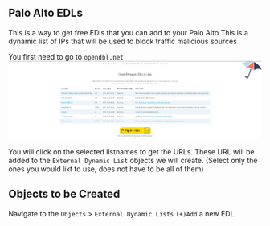 ## Palo Alto EDLs 
This is a way to get free EDls that you can add to your Palo Alto
This is a dynamic list of IPs that will be used to block traffic malicious sources

You first need to go to `opendbl.net`
![opendbl](https://github.com/ebelious/Self-Hosted/blob/main/Images/Screenshot%20from%202024-10-04%2014-19-02.png)

You will click on the selected listnames to get the URLs. These URL will be added to the `External Dynamic List` objects we will create. (Select only the ones you would likt to use, does not have to be all of them)

## Objects to be Created
Navigate to the `Objects` > `External Dynamic Lists`
`(+)Add` a new EDL

